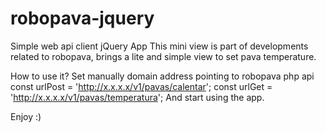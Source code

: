 # robopava-jquery
Simple web api client jQuery App
This mini view is part of developments related to robopava, brings a lite and simple view to set pava temperature.

How to use it?
Set manually domain address pointing  to robopava php api
const urlPost = 'http://x.x.x.x/v1/pavas/calentar';
const urlGet = 'http://x.x.x.x/v1/pavas/temperatura';
And start using the app. 

Enjoy :)
